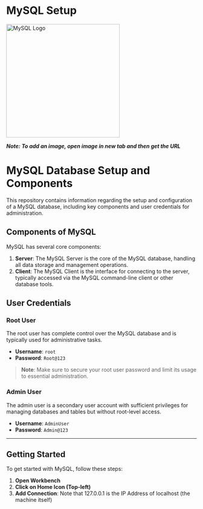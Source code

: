 # MySQL Setup

<img src="https://pngimg.com/uploads/mysql/small/mysql_PNG11.png" alt="MySQL Logo" width="300" height="300">

***Note: To add an image, open image in new tab and then get the URL***

# MySQL Database Setup and Components

This repository contains information regarding the setup and configuration of a MySQL database, including key components and user credentials for administration.

## Components of MySQL

MySQL has several core components:

1. **Server**: The MySQL Server is the core of the MySQL database, handling all data storage and management operations.
2. **Client**: The MySQL Client is the interface for connecting to the server, typically accessed via the MySQL command-line client or other database tools.

## User Credentials

### Root User

The root user has complete control over the MySQL database and is typically used for administrative tasks.

- **Username**: `root`
- **Password**: `Root@123`

> **Note**: Make sure to secure your root user password and limit its usage to essential administration.

### Admin User

The admin user is a secondary user account with sufficient privileges for managing databases and tables but without root-level access.

- **Username**: `AdminUser`
- **Password**: `Admin@123`

---

## Getting Started

To get started with MySQL, follow these steps:

1. **Open Workbench**
2. **Click on Home Icon (Top-left)**
3. **Add Connection**: Note that 127.0.0.1 is the IP Address of localhost (the machine itself)

